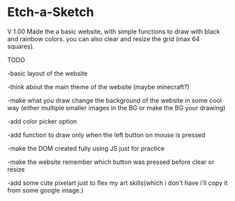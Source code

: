 # Etch-a-Sketch

V 1.00
Made the a basic website, with simple functions to draw with black and rainbow colors.
you can also clear and resize the grid (max 64 squares).

TODO

-basic layout of the website

-think about the main theme of the website (maybe minecraft?)

-make what you draw change the background of the website in some cool way (either multiple smaller images in the BG or make the BG your drawing)

-add color picker option

-add function to draw only when the left button on mouse is pressed

-make the DOM created fully using JS just for practice

-make the website remember which button was pressed before clear or resize

-add some cute pixelart just to flex my art skills(which i don't have i'll copy it from some google image.)
